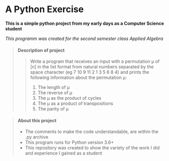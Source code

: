 # A Python Exercise

**This is a simple python project from my early days as a Computer Science student**

_This programm was created for the second semester class Applied Algebra_

> #### Description of project
>
>>Write a program that receives an input with a permutation μ of [n] in the list format from natural numbers separated by the space character (eg 7 10 9 11 2 1 3 5 6 8 4) and prints the following information about the permutation μ:
>>1. The length of μ
>>2. The reverse of μ
>>3. The μ as the product of cycles
>>4. The μ as a product  of transpositions
>>5. The parity of μ

> #### About this project
>
> - The comments to make the code understandable, are within the .py archive
> - This program runs for Python version 3.6+
> - This repository was created to show the variety of the work I did and experience I gained as a student
>
